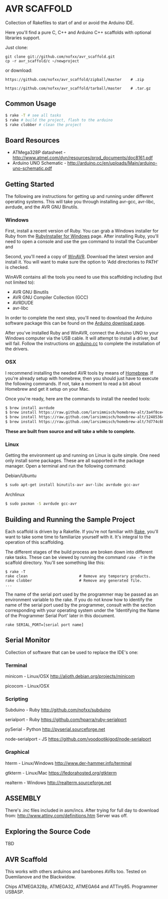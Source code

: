 # AVR SCAFFOLD

Collection of Rakefiles to start of and or avoid the Arduino IDE.

Here you'll find a pure C, C++ and Arduino C++ scaffolds with optional
libraries support.

Just clone:

    git clone git://github.com/nofxx/avr_scaffold.git
    cp -r avr_scaffold/c ~/newproject

or download:

    https://github.com/nofxx/avr_scaffold/zipball/master    # .zip

    https://github.com/nofxx/avr_scaffold/tarball/master    # .tar.gz


## Common Usage

```bash
$ rake -T # see all tasks
$ rake # build the project, flash to the arduino
$ rake clobber # clean the project
```

## Board Resources

* ATMega328P datasheet - http://www.atmel.com/dyn/resources/prod_documents/doc8161.pdf
* Arduino UNO Schematic - http://arduino.cc/en/uploads/Main/arduino-uno-schematic.pdf

## Getting Started

The following are instructions for getting up and running under different
operating systems. This will take you through installing avr-gcc, avr-libc,
avrdude, and the AVR GNU Binutils.

### Windows

First, install a recent version of Ruby. You can grab a Windows installer for
Ruby from the [RubyInstaller for Windows][rifw] page. After installing Ruby,
you'll need to open a console and use the ```gem``` command to install the
Cucumber and

Second, you'll need a copy of [WinAVR][WinAVR_DL]. Download the latest version
and install it. You will want to make sure the option to 'Add directories to
PATH' is checked.

WinAVR contains all the tools you need to use this scaffolding including (but
not limited to):

* AVR GNU Binutils
* AVR GNU Compiler Collection (GCC)
* AVRDUDE
* avr-libc

In order to complete the next step, you'll need to download the Arduino
software package this can be found on the [Arduino download page][adp].

After you've installed Ruby and WinAVR, connect the Arduino UNO to your Windows
computer via the USB cable. It will attempt to install a driver, but will
fail. Follow the instructions on [arduino.cc][acc] to complete the
installation of the drivers.

### OSX

I recommend installing the needed AVR tools by means of [Homebrew][hb]. If
you're already setup with homebrew, then you should just have to execute the
following commands. If not, take a moment to read a bit about Homebrew and get
it setup on your Mac.

Once you're ready, here are the commands to install the needed tools:

```bash
$ brew install avrdude
$ brew install https://raw.github.com/larsimmisch/homebrew-alt/3a4f8ce4bcda88c25f4fa4ea3f42688a2ed03d12/avr/avr-binutils.rb
$ brew install https://raw.github.com/larsimmisch/homebrew-alt/124853640317af04e11269c517d449dbd202773d/avr/avr-gcc.rb
$ brew install https://raw.github.com/larsimmisch/homebrew-alt/7d774c6b15dafdee6ca518aff5e8368528d69ae0/avr/avr-libc.rb
```

**These are built from source and will take a while to complete.**

### Linux

Getting the environment up and running on Linux is quite simple. One
need only install some packages. These are all supported in the package
manager. Open a terminal and run the following command:

Debian/Ubuntu

```bash
$ sudo apt-get install binutils-avr avr-libc avrdude gcc-avr
```

Archlinux

```bash
$ sudo pacman -S avrdude gcc-avr
```

## Building and Running the Sample Project

Each scaffold is driven by a Rakefile. If you're not familiar with
[Rake][rake], you'll want to take some time to familiarize yourself with it.
It's integral to the operation of this scaffolding.

The different stages of the build process are broken down into different rake
tasks. These can be viewed by running the command ```rake -T``` in the
scaffold directory. You'll see something like this:

    $ rake -T
    rake clean                       # Remove any temporary products.
    rake clobber                     # Remove any generated file.
    ...

The name of the serial port used by the programmer may be passed as an
environment variable to the rake. If you do not know how to identify
the name of the serial port used by the programmer, consult with the section
corresponding with your operating system under the 'Identifying the Name of
the Programmer Serial Port' later in this document.

    rake SERIAL_PORT=[serial port name]


## Serial Monitor

Collection of software that can be used to replace the IDE's one:


### Terminal

minicom - Linux/OSX
http://alioth.debian.org/projects/minicom

picocom - Linux/OSX


### Scripting

Subduino - Ruby
http://github.com/nofxx/subduino

serialport - Ruby
https://github.com/hparra/ruby-serialport

pySerial - Python
http://pyserial.sourceforge.net

node-serialport - JS
https://github.com/voodootikigod/node-serialport


### Graphical

hterm - Linux/Windows
http://www.der-hammer.info/terminal

gtkterm - Linux/Mac
https://fedorahosted.org/gtkterm

realterm - Windows
http://realterm.sourceforge.net


## ASSEMBLY

There's .inc files included in asm/incs.
After trying for full day to download from:
http://www.attiny.com/definitions.htm
Server was off.


## Exploring the Source Code

TBD


## AVR Scaffold

This works with others arduinos and barebones AVRs too.
Tested on Duemilanove and the Blackwidow.

Chips ATMEGA328p, ATMEGA32, ATMEGA64 and ATTiny85.
Programmer USBASP.



[WinAVR_DL]: http://sourceforge.net/projects/winavr/files/ "WinAVR Download"
[rifw]: http://rubyinstaller.org/
[acc]: http://arduino.cc/en/Guide/Windows#toc4
[adp]: http://arduino.cc/en/Main/Software
[rake]: http://en.wikipedia.org/wiki/Rake_(software)
[hb]: http://mxcl.github.com/homebrew/

